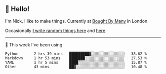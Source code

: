 ## 👋 Hello! 

I'm Nick. I like to make things. Currently at [Bought By Many](https://boughtbymany.com) in London.

Occasionally [I write random things here](https://nicksnell.com) and [here](https://twitter.com/nicksnell).

-------

🚀 This week I've been using

<!--START_SECTION:waka-->

```text
Python       2 hrs 39 mins   █████████▓░░░░░░░░░░░░░░░   38.62 %
Markdown     1 hr 53 mins    ███████░░░░░░░░░░░░░░░░░░   27.53 %
YAML         1 hr 5 mins     ████░░░░░░░░░░░░░░░░░░░░░   15.87 %
Other        43 mins         ██▓░░░░░░░░░░░░░░░░░░░░░░   10.48 %
```

<!--END_SECTION:waka-->
